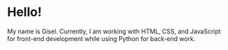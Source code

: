 # Hello!

My name is Gisel. Currently, I am working with HTML, CSS, and JavaScript for front-end development while using Python for back-end work.
